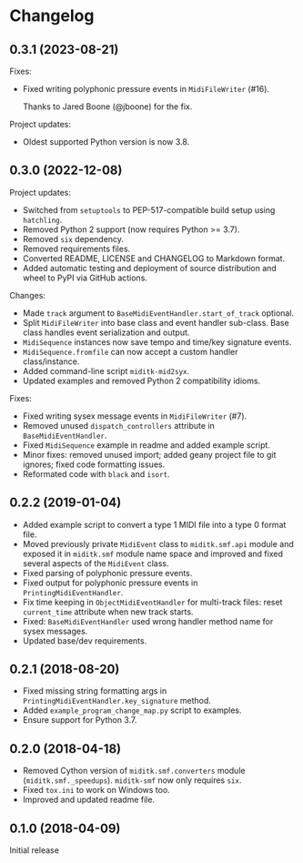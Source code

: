# Changelog

## 0.3.1 (2023-08-21)

Fixes:

-   Fixed writing polyphonic pressure events in `MidiFileWriter` (#16).

    Thanks to Jared Boone (@jboone) for the fix.

Project updates:

-   Oldest supported Python version is now 3.8.


## 0.3.0 (2022-12-08)

Project updates:

-   Switched from `setuptools` to PEP-517-compatible build setup using
    `hatchling`.
-   Removed Python 2 support (now requires Python >= 3.7).
-   Removed `six` dependency.
-   Removed requirements files.
-   Converted README, LICENSE and CHANGELOG to Markdown format.
-   Added automatic testing and deployment of source distribution and
    wheel to PyPI via GitHub actions.

Changes:

-   Made `track` argument to `BaseMidiEventHandler.start_of_track` optional.
-   Split `MidiFileWriter` into base class and event handler sub-class.
    Base class handles event serialization and output.
-   `MidiSequence` instances now save tempo and time/key signature events.
-   `MidiSequence.fromfile` can now accept a custom handler class/instance.
-   Added command-line script `miditk-mid2syx`.
-   Updated examples and removed Python 2 compatibility idioms.

Fixes:

-   Fixed writing sysex message events in `MidiFileWriter` (#7).
-   Removed unused `dispatch_controllers` attribute in `BaseMidiEventHandler`.
-   Fixed `MidiSequence` example in readme and added example script.
-   Minor fixes: removed unused import; added geany project file to git ignores;
    fixed code formatting issues.
-   Reformated code with `black` and `isort`.

## 0.2.2 (2019-01-04)

-   Added example script to convert a type 1 MIDI file into a type 0
    format file.
-   Moved previously private `MidiEvent` class to `miditk.smf.api`
    module and exposed it in `miditk.smf` module name space and improved
    and fixed several aspects of the `MidiEvent` class.
-   Fixed parsing of polyphonic pressure events.
-   Fixed output for polyphonic pressure events in
    `PrintingMidiEventHandler`.
-   Fix time keeping in `ObjectMidiEventHandler` for multi-track files:
    reset `current_time` attribute when new track starts.
-   Fixed: `BaseMidiEventHandler` used wrong handler method name for
    sysex messages.
-   Updated base/dev requirements.

## 0.2.1 (2018-08-20)

-   Fixed missing string formatting args in
    `PrintingMidiEventHandler.key_signature` method.
-   Added `example_program_change_map.py` script to examples.
-   Ensure support for Python 3.7.

## 0.2.0 (2018-04-18)

-   Removed Cython version of `miditk.smf.converters` module
    (`miditk.smf._speedups`). `miditk-smf` now only requires `six`.
-   Fixed `tox.ini` to work on Windows too.
-   Improved and updated readme file.

## 0.1.0 (2018-04-09)

Initial release
